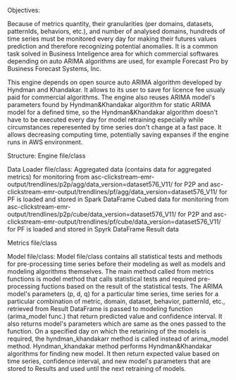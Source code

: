 Objectives:

Because of metrics quantity, their granularities (per domains, datasets, patternIds, behaviors, etc.), and number of analysed domains,
hundreds of time series must be monitored every day for making their futures values prediction and therefore recognizing potential
anomalies. It is a common task solved in Business Inteligence area for which commercial softwares depending on auto ARIMA algorithms 
are used, for example Forecast Pro by Business Forecast Systems, Inc.

This engine depends on open source auto ARIMA algorithm developed by Hyndman and Khandakar. It allows to its user to save for licence
fee usualy paid for commercial algorithms. The engine also reuses ARIMA model's parameters found by Hyndman&Khandakar algorithm for
static ARIMA model for a defined time, so the Hyndman&Khandakar algorithm doesn't have to be executed every day for model retraining
especially while circumstances reperesented by time series don't change at a fast pace. It allows decreasing computing time, potentially
saving expanses if the engine runs in AWS environment.

Structure:
Engine file/class


Data Loader file/class:
Aggregated data (contains data for aggregated metrics) for monitoring from asc-clickstream-emr-output/trendlines/p2p/agg/data_version=dataset576_V11/ 
for P2P and asc-clickstream-emr-output/trendlines/pf/agg/data_version=dataset576_V11/ for PF is loaded and stored in Spark DataFrame
Cubed data for monitoring from asc-clickstream-emr-output/trendlines/p2p/cube/data_version=dataset576_V11/ for P2P
and asc-clickstream-emr-output/trendlines/pf/cube/data_version=dataset576_V11/ for PF is loaded and stored in Spyrk DataFrame
Result data 

Metrics file/class


Model file/class:
Model file/class contains all statistical tests and methods for pre-processing time series before their modeling as well as models
and modeling algorithms themselves. The main method called from metrics functions is model method that calls statistical tests
and required pre-processing fuctions based on the result of the statistical tests. The ARIMA model's parameters (p, d, q) for a particular
time series, time series for a particular combination of metric, domain, dataset, behavior, patternId, etc., retrieved from Result DataFrame
is passed to modeling function (arima_model func.) that return predicted value and confidence interval. It also returns model's parameters
which are same as the ones passed to the function. On a specified day on which the retarining of the models is required, the hyndman_khandakarr
method is called instead of arima_model method. Hyndman_khandakar method performs Hyndman&Khandakar algorithms for finding new model. It then
return expected value based on time series, confidence interval, and new model's parameters that are stored to Results and used until the
next retraining of models.
